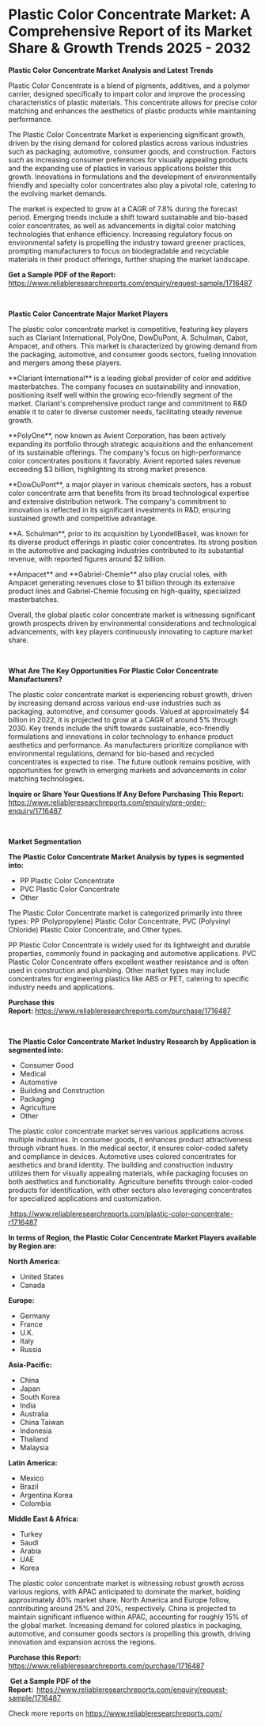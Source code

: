 <p><h1>Plastic Color Concentrate Market: A Comprehensive Report of its Market Share & Growth Trends 2025 - 2032</h1></p><p><strong>Plastic Color Concentrate Market Analysis and Latest Trends</strong></p>
<p><p>Plastic Color Concentrate is a blend of pigments, additives, and a polymer carrier, designed specifically to impart color and improve the processing characteristics of plastic materials. This concentrate allows for precise color matching and enhances the aesthetics of plastic products while maintaining performance.</p><p>The Plastic Color Concentrate Market is experiencing significant growth, driven by the rising demand for colored plastics across various industries such as packaging, automotive, consumer goods, and construction. Factors such as increasing consumer preferences for visually appealing products and the expanding use of plastics in various applications bolster this growth. Innovations in formulations and the development of environmentally friendly and specialty color concentrates also play a pivotal role, catering to the evolving market demands.</p><p>The market is expected to grow at a CAGR of 7.8% during the forecast period. Emerging trends include a shift toward sustainable and bio-based color concentrates, as well as advancements in digital color matching technologies that enhance efficiency. Increasing regulatory focus on environmental safety is propelling the industry toward greener practices, prompting manufacturers to focus on biodegradable and recyclable materials in their product offerings, further shaping the market landscape.</p></p>
<p><strong>Get a Sample PDF of the Report:&nbsp;</strong> <a href="https://www.reliableresearchreports.com/enquiry/request-sample/1716487?utm_campaign=2098&utm_medium=2&utm_source=Github&utm_content=ia&utm_term=31012025&utm_id=plastic-color-concentrate">https://www.reliableresearchreports.com/enquiry/request-sample/1716487</a></p>
<p>&nbsp;</p>
<p><strong>Plastic Color Concentrate Major Market Players</strong></p>
<p><p>The plastic color concentrate market is competitive, featuring key players such as Clariant International, PolyOne, DowDuPont, A. Schulman, Cabot, Ampacet, and others. This market is characterized by growing demand from the packaging, automotive, and consumer goods sectors, fueling innovation and mergers among these players.</p><p>**Clariant International** is a leading global provider of color and additive masterbatches. The company focuses on sustainability and innovation, positioning itself well within the growing eco-friendly segment of the market. Clariant's comprehensive product range and commitment to R&D enable it to cater to diverse customer needs, facilitating steady revenue growth.</p><p>**PolyOne**, now known as Avient Corporation, has been actively expanding its portfolio through strategic acquisitions and the enhancement of its sustainable offerings. The company's focus on high-performance color concentrates positions it favorably. Avient reported sales revenue exceeding $3 billion, highlighting its strong market presence.</p><p>**DowDuPont**, a major player in various chemicals sectors, has a robust color concentrate arm that benefits from its broad technological expertise and extensive distribution network. The company's commitment to innovation is reflected in its significant investments in R&D, ensuring sustained growth and competitive advantage.</p><p>**A. Schulman**, prior to its acquisition by LyondellBasell, was known for its diverse product offerings in plastic color concentrates. Its strong position in the automotive and packaging industries contributed to its substantial revenue, with reported figures around $2 billion.</p><p>**Ampacet** and **Gabriel-Chemie** also play crucial roles, with Ampacet generating revenues close to $1 billion through its extensive product lines and Gabriel-Chemie focusing on high-quality, specialized masterbatches.</p><p>Overall, the global plastic color concentrate market is witnessing significant growth prospects driven by environmental considerations and technological advancements, with key players continuously innovating to capture market share.</p></p>
<p>&nbsp;</p>
<p><strong>What Are The Key Opportunities For Plastic Color Concentrate Manufacturers?</strong></p>
<p><p>The plastic color concentrate market is experiencing robust growth, driven by increasing demand across various end-use industries such as packaging, automotive, and consumer goods. Valued at approximately $4 billion in 2022, it is projected to grow at a CAGR of around 5% through 2030. Key trends include the shift towards sustainable, eco-friendly formulations and innovations in color technology to enhance product aesthetics and performance. As manufacturers prioritize compliance with environmental regulations, demand for bio-based and recycled concentrates is expected to rise. The future outlook remains positive, with opportunities for growth in emerging markets and advancements in color matching technologies.</p></p>
<p><strong>Inquire or Share Your Questions If Any Before Purchasing This Report:</strong> <a href="https://www.reliableresearchreports.com/enquiry/pre-order-enquiry/1716487?utm_campaign=2098&utm_medium=2&utm_source=Github&utm_content=ia&utm_term=31012025&utm_id=plastic-color-concentrate">https://www.reliableresearchreports.com/enquiry/pre-order-enquiry/1716487</a></p>
<p>&nbsp;</p>
<p><strong>Market Segmentation</strong></p>
<p><strong>The Plastic Color Concentrate Market Analysis by types is segmented into:</strong></p>
<p><ul><li>PP Plastic Color Concentrate</li><li>PVC Plastic Color Concentrate</li><li>Other</li></ul></p>
<p><p>The Plastic Color Concentrate market is categorized primarily into three types: PP (Polypropylene) Plastic Color Concentrate, PVC (Polyvinyl Chloride) Plastic Color Concentrate, and Other types. </p><p>PP Plastic Color Concentrate is widely used for its lightweight and durable properties, commonly found in packaging and automotive applications. PVC Plastic Color Concentrate offers excellent weather resistance and is often used in construction and plumbing. Other market types may include concentrates for engineering plastics like ABS or PET, catering to specific industry needs and applications.</p></p>
<p><strong>Purchase this Report:&nbsp;</strong><a href="https://www.reliableresearchreports.com/purchase/1716487?utm_campaign=2098&utm_medium=2&utm_source=Github&utm_content=ia&utm_term=31012025&utm_id=plastic-color-concentrate">https://www.reliableresearchreports.com/purchase/1716487</a></p>
<p>&nbsp;</p>
<p><strong>The Plastic Color Concentrate Market Industry Research by Application is segmented into:</strong></p>
<p><ul><li>Consumer Good</li><li>Medical</li><li>Automotive</li><li>Building and Construction</li><li>Packaging</li><li>Agriculture</li><li>Other</li></ul></p>
<p><p>The plastic color concentrate market serves various applications across multiple industries. In consumer goods, it enhances product attractiveness through vibrant hues. In the medical sector, it ensures color-coded safety and compliance in devices. Automotive uses colored concentrates for aesthetics and brand identity. The building and construction industry utilizes them for visually appealing materials, while packaging focuses on both aesthetics and functionality. Agriculture benefits through color-coded products for identification, with other sectors also leveraging concentrates for specialized applications and customization.</p></p>
<p><a href="https://www.reliableresearchreports.com/plastic-color-concentrate-r1716487?utm_campaign=2098&utm_medium=2&utm_source=Github&utm_content=ia&utm_term=31012025&utm_id=plastic-color-concentrate">&nbsp;https://www.reliableresearchreports.com/plastic-color-concentrate-r1716487</a></p>
<p><strong>In terms of Region, the Plastic Color Concentrate Market Players available by Region are:</strong></p>
<p>
    <p> <strong> North America: </strong>
        <ul>
            <li>United States</li>
            <li>Canada</li>
        </ul>
        </p> 
    <p> <strong> Europe: </strong>
        <ul>
            <li>Germany</li>
            <li>France</li>
            <li>U.K.</li>
            <li>Italy</li>
            <li>Russia</li>
        </ul>
        </p> 
    <p> <strong> Asia-Pacific: </strong>
        <ul>
            <li>China</li>
            <li>Japan</li>
            <li>South Korea</li>
            <li>India</li>
            <li>Australia</li>
            <li>China Taiwan</li>
            <li>Indonesia</li>
            <li>Thailand</li>
            <li>Malaysia</li>
        </ul>
        </p> 
    <p> <strong> Latin America: </strong>
        <ul>
            <li>Mexico</li>
            <li>Brazil</li>
            <li>Argentina Korea</li>
            <li>Colombia</li>
        </ul>
        </p> 
    <p> <strong> Middle East & Africa: </strong>
        <ul>
            <li>Turkey</li>
            <li>Saudi</li>
            <li>Arabia</li>
            <li>UAE</li>
            <li>Korea</li>
        </ul>
    </p>
    </p>
<p><p>The plastic color concentrate market is witnessing robust growth across various regions, with APAC anticipated to dominate the market, holding approximately 40% market share. North America and Europe follow, contributing around 25% and 20%, respectively. China is projected to maintain significant influence within APAC, accounting for roughly 15% of the global market. Increasing demand for colored plastics in packaging, automotive, and consumer goods sectors is propelling this growth, driving innovation and expansion across the regions.</p></p>
<p><strong>Purchase this Report: </strong><a href="https://www.reliableresearchreports.com/purchase/1716487?utm_campaign=2098&utm_medium=2&utm_source=Github&utm_content=ia&utm_term=31012025&utm_id=plastic-color-concentrate">https://www.reliableresearchreports.com/purchase/1716487</a></p>
<p>&nbsp;<strong>Get a Sample PDF of the Report:&nbsp;&nbsp;</strong><a href="https://www.reliableresearchreports.com/enquiry/request-sample/1716487?utm_campaign=2098&utm_medium=2&utm_source=Github&utm_content=ia&utm_term=31012025&utm_id=plastic-color-concentrate">https://www.reliableresearchreports.com/enquiry/request-sample/1716487</a></p>
<p><strong></strong></p>
<p>Check more reports on <a href="https://www.reliableresearchreports.com/?utm_campaign=2098&utm_medium=2&utm_source=Github&utm_content=ia&utm_term=31012025&utm_id=plastic-color-concentrate">https://www.reliableresearchreports.com/</a></p>